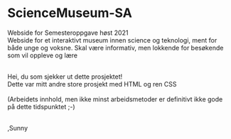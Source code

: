 # ScienceMuseum-SA
Webside for Semesteroppgave høst 2021<br>
Webside for et interaktivt museum innen science og teknologi, ment for både unge og voksne. Skal være informativ, men lokkende for besøkende som vil oppleve og lære <br><br>

Hei, du som sjekker ut dette prosjektet! <br>
Dette var mitt andre store prosjekt med HTML og ren CSS <br><br>
(Arbeidets innhold, men ikke minst arbeidsmetoder er definitivt ikke gode på dette tidspunktet ;-)<br><br>


,Sunny
